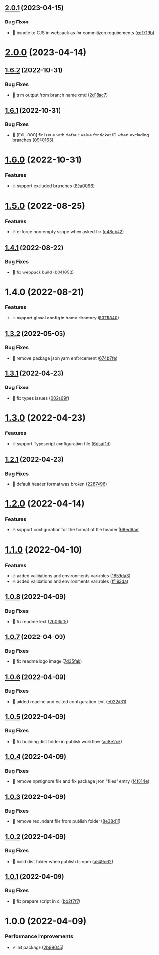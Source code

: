 ## [2.0.1](https://github.com/Exlint/cz-vinyl/compare/v2.0.0...v2.0.1) (2023-04-15)


### Bug Fixes

* 🐞 bundle to CJS in webpack as for commitizen requirements ([cdf719b](https://github.com/Exlint/cz-vinyl/commit/cdf719b043a985e48f0fcdc2333c060e79a7edb5))

# [2.0.0](https://github.com/Exlint/cz-vinyl/compare/v1.6.2...v2.0.0) (2023-04-14)

## [1.6.2](https://github.com/Exlint/cz-vinyl/compare/v1.6.1...v1.6.2) (2022-10-31)


### Bug Fixes

* 🐞 trim output from branch name cmd ([2d18ac7](https://github.com/Exlint/cz-vinyl/commit/2d18ac72a91f0b02b7220461a0f829271bdbfc9a))

## [1.6.1](https://github.com/Exlint/cz-vinyl/compare/v1.6.0...v1.6.1) (2022-10-31)


### Bug Fixes

* 🐞 [EXL-000] fix issue with default value for ticket ID when excluding branches ([0940163](https://github.com/Exlint/cz-vinyl/commit/0940163127e5020e7ddec287bd2793de0b475f9e))

# [1.6.0](https://github.com/Exlint/cz-vinyl/compare/v1.5.0...v1.6.0) (2022-10-31)


### Features

* 🔥 support excluded branches ([89a0096](https://github.com/Exlint/cz-vinyl/commit/89a009678511bbae7c35e924716538fab08eac58))

# [1.5.0](https://github.com/Exlint/cz-vinyl/compare/v1.4.1...v1.5.0) (2022-08-25)


### Features

* 🔥 enforce non-empty scope when asked for ([c48cb42](https://github.com/Exlint/cz-vinyl/commit/c48cb42456f89d4eb445f8a13faedb9e2e68f211))

## [1.4.1](https://github.com/Exlint/cz-vinyl/compare/v1.4.0...v1.4.1) (2022-08-22)


### Bug Fixes

* 🐞 fix webpack build ([b041652](https://github.com/Exlint/cz-vinyl/commit/b041652fa6936ce5637194c1a2d3fa31fbb5010e))

# [1.4.0](https://github.com/Exlint/cz-vinyl/compare/v1.3.2...v1.4.0) (2022-08-21)


### Features

* 🔥 support global config in home directory ([8375849](https://github.com/Exlint/cz-vinyl/commit/83758494d372c49cc1cf84197687acb3ac54b565))

## [1.3.2](https://github.com/Exlint/cz-vinyl/compare/v1.3.1...v1.3.2) (2022-05-05)

### Bug Fixes

-   🐞 remove package json yarn enforcement ([674b7fe](https://github.com/Exlint/cz-vinyl/commit/674b7fe4e774aa26b7bb9311cc1aa41b7df4f5a9))

## [1.3.1](https://github.com/Exlint/cz-vinyl/compare/v1.3.0...v1.3.1) (2022-04-23)

### Bug Fixes

-   🐞 fix types issues ([002a69f](https://github.com/Exlint/cz-vinyl/commit/002a69fe4f7bb23fa0c6abcae7874cea9ede4d85))

# [1.3.0](https://github.com/Exlint/cz-vinyl/compare/v1.2.1...v1.3.0) (2022-04-23)

### Features

-   🔥 support Typescript configuration file ([6dbaf1d](https://github.com/Exlint/cz-vinyl/commit/6dbaf1d4f4d2e3c92332d91e251f6bba13ebb9ae))

## [1.2.1](https://github.com/Exlint/cz-vinyl/compare/v1.2.0...v1.2.1) (2022-04-23)

### Bug Fixes

-   🐞 default header format was broken ([2287496](https://github.com/Exlint/cz-vinyl/commit/2287496abc296349edfb6c9788a51f7d21ba458c))

# [1.2.0](https://github.com/Exlint/cz-vinyl/compare/v1.1.0...v1.2.0) (2022-04-14)

### Features

-   🔥 support configuration for the format of the header ([68ed9ae](https://github.com/Exlint/cz-vinyl/commit/68ed9ae70080e177f4e3489a7b573029465384df))

# [1.1.0](https://github.com/Exlint/cz-vinyl/compare/v1.0.8...v1.1.0) (2022-04-10)

### Features

-   🔥 added validations and environments variables ([1659da3](https://github.com/Exlint/cz-vinyl/commit/1659da3619b18d3c1a7d49a434aee4d741356dfd))
-   🔥 added validations and environments variables ([ff193da](https://github.com/Exlint/cz-vinyl/commit/ff193da02d18021af9b8e5033e95cc4dad1c9261))

## [1.0.8](https://github.com/Exlint/cz-vinyl/compare/v1.0.7...v1.0.8) (2022-04-09)

### Bug Fixes

-   🐞 fix readme text ([2b03bf5](https://github.com/Exlint/cz-vinyl/commit/2b03bf5b12705a0860f74725e724c447a228b533))

## [1.0.7](https://github.com/Exlint/cz-vinyl/compare/v1.0.6...v1.0.7) (2022-04-09)

### Bug Fixes

-   🐞 fix readme logo image ([7d35fab](https://github.com/Exlint/cz-vinyl/commit/7d35fabefe6da8ce758c4415f7f6005e5b071c0d))

## [1.0.6](https://github.com/Exlint/cz-vinyl/compare/v1.0.5...v1.0.6) (2022-04-09)

### Bug Fixes

-   🐞 added readme and edited configuration text ([e022d31](https://github.com/Exlint/cz-vinyl/commit/e022d316a2ec8b0ade066592b3c268b7901ff3ce))

## [1.0.5](https://github.com/Exlint/cz-vinyl/compare/v1.0.4...v1.0.5) (2022-04-09)

### Bug Fixes

-   🐞 fix building dist folder in publish workflow ([ac8e2c6](https://github.com/Exlint/cz-vinyl/commit/ac8e2c6b4df08530237a31323e418c398bc486da))

## [1.0.4](https://github.com/Exlint/cz-vinyl/compare/v1.0.3...v1.0.4) (2022-04-09)

### Bug Fixes

-   🐞 remove npmignore file and fix package json "files" entry ([f4f014e](https://github.com/Exlint/cz-vinyl/commit/f4f014ef9e785573278a5c45ae00f08c70050d1a))

## [1.0.3](https://github.com/Exlint/cz-vinyl/compare/v1.0.2...v1.0.3) (2022-04-09)

### Bug Fixes

-   🐞 remove redundant file from publish folder ([8e38d11](https://github.com/Exlint/cz-vinyl/commit/8e38d1143cab75a0987dd6c462e11c3b3530dac4))

## [1.0.2](https://github.com/Exlint/cz-vinyl/compare/v1.0.1...v1.0.2) (2022-04-09)

### Bug Fixes

-   🐞 build dist folder when publish to npm ([a549c62](https://github.com/Exlint/cz-vinyl/commit/a549c62dc74872faf853c2f90a5efde1375641ec))

## [1.0.1](https://github.com/Exlint/cz-vinyl/compare/v1.0.0...v1.0.1) (2022-04-09)

### Bug Fixes

-   🐞 fix prepare script in ci ([bb2f7f7](https://github.com/Exlint/cz-vinyl/commit/bb2f7f70f51c9ee5dfc04f8f9ef635e358ff42aa))

# 1.0.0 (2022-04-09)

### Performance Improvements

-   ⚡ init package ([2b99045](https://github.com/Exlint/cz-vinyl/commit/2b990459e3f3e71f2d59613647136a8b84f2524f))
